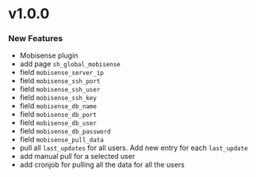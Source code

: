 # v1.0.0
### New Features

 - Mobisense plugin
 - add page `sh_global_mobisense`
  - field `mobisense_server_ip`
  - field `mobisense_ssh_port` 
  - field `mobisense_ssh_user` 
  - field `mobisense_ssh_key` 
  - field `mobisense_db_name` 
  - field `mobisense_db_port` 
  - field `mobisense_db_user` 
  - field `mobisense_db_password` 
  - field `mobisense_pull_data`
 - pull all `last_updates` for all users. Add new entry for each `last_update`
 - add manual pull for a selected user
 - add cronjob for pulling all the data for all the users